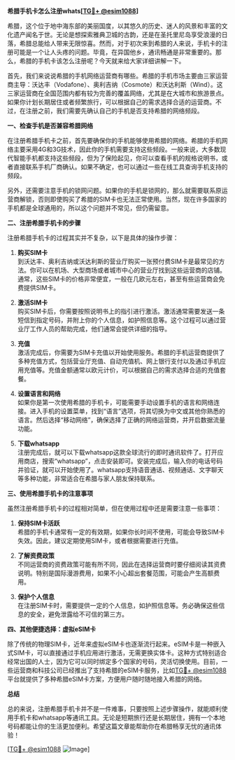 **希腊手机卡怎么注册whats[[TG💪+ @esim1088](https://t.me/s/esim1088)]**

希腊，这个位于地中海东部的美丽国度，以其悠久的历史、迷人的风景和丰富的文化遗产闻名于世。无论是想探索雅典卫城的古韵，还是在圣托里尼岛享受浪漫的日落，希腊总能给人带来无限惊喜。然而，对于初次来到希腊的人来说，手机卡的注册可能是一个让人头疼的问题。毕竟，在异国他乡，通讯畅通是非常重要的。那么，希腊的手机卡该怎么注册呢？今天就来给大家详细讲解一下。

首先，我们来说说希腊的手机网络运营商有哪些。希腊的手机市场主要由三家运营商主导：沃达丰（Vodafone）、奥利吉纳（Cosmote）和沃达利斯（Wind）。这三家运营商在全国范围内都有较为完善的覆盖网络，尤其是在大城市和旅游景点。如果你计划长期居住或者频繁旅行，可以根据自己的需求选择合适的运营商。不过，在注册之前，我们需要先确认自己的手机是否支持希腊的网络频段。

**一、检查手机是否兼容希腊网络**

在注册希腊手机卡之前，首先要确保你的手机能够使用希腊的网络。希腊的手机网络主要采用4G和3G技术，因此你的手机需要支持这些频段。一般来说，大多数现代智能手机都支持这些频段，但为了保险起见，你可以查看手机的规格说明书，或者直接联系手机厂商确认。如果不确定，也可以通过一些在线工具查询手机支持的频段。

另外，还需要注意手机的锁网问题。如果你的手机是锁网的，那么就需要联系原运营商解锁，否则即使购买了希腊的SIM卡也无法正常使用。当然，现在许多国家的手机都是全球通用的，所以这个问题并不常见，但仍需留意。

**二、注册希腊手机卡的步骤**

注册希腊手机卡的过程其实并不复杂，以下是具体的操作步骤：

1. **购买SIM卡**  
   到沃达丰、奥利吉纳或沃达利斯的营业厅购买一张预付费SIM卡是最常见的方法。你可以在机场、大型商场或者城市中心的营业厅找到这些运营商的店铺。通常，这些SIM卡的价格非常便宜，一般在几欧元左右，甚至有些运营商会免费提供SIM卡。

2. **激活SIM卡**  
   购买SIM卡后，你需要按照说明书上的指引进行激活。激活通常需要发送一条短信到指定号码，并附上你的个人信息，如护照信息等。这个过程可以通过营业厅工作人员的帮助完成，他们通常会提供详细的指导。

3. **充值**  
   激活完成后，你需要为SIM卡充值以开始使用服务。希腊的手机运营商提供了多种充值方式，包括营业厅充值、自动充值机、网上银行支付以及通过手机应用充值等。充值金额通常以欧元计价，可以根据自己的需求选择合适的充值套餐。

4. **设置语言和网络**  
   如果你是第一次使用希腊的手机卡，可能需要手动设置手机的语言和网络连接。进入手机的设置菜单，找到“语言”选项，将其切换为中文或其他你熟悉的语言。然后选择“移动网络”，确保选择了正确的网络运营商，并开启数据流量功能。

5. **下载whatsapp**  
   注册完成后，就可以下载whatsapp这款全球流行的即时通讯软件了。打开应用商店，搜索“whatsapp”，点击安装即可。安装完成后，输入你的电话号码并验证，就可以开始使用了。whatsapp支持语音通话、视频通话、文字聊天等多种功能，非常适合在希腊与家人朋友保持联系。

**三、使用希腊手机卡的注意事项**

虽然注册希腊手机卡的过程相对简单，但在使用过程中还是需要注意一些事项：

1. **保持SIM卡活跃**  
   希腊的手机卡通常有一定的有效期，如果你长时间不使用，可能会导致SIM卡失效。因此，建议定期使用SIM卡，或者根据需要进行充值。

2. **了解资费政策**  
   不同运营商的资费政策可能有所不同，因此在选择运营商时要仔细阅读其资费说明。特别是国际漫游费用，如果不小心超出套餐范围，可能会产生高额费用。

3. **保护个人信息**  
   在注册SIM卡时，需要提供一定的个人信息，如护照信息等。务必确保这些信息的安全，避免泄露给不可信的第三方。

**四、其他便捷选择：虚拟eSIM卡**

除了传统的物理SIM卡，近年来虚拟eSIM卡也逐渐流行起来。eSIM卡是一种嵌入式SIM卡，可以直接通过手机应用进行激活，无需更换实体卡。这种方式特别适合经常出国的人士，因为它可以同时绑定多个国家的号码，灵活切换使用。目前，一些运营商和科技公司已经推出了支持希腊的eSIM卡服务，比如[TG💪+ @esim1088](https://t.me/s/esim1088)平台就提供了多种希腊eSIM卡方案，方便用户随时随地接入希腊的网络。

**总结**

总的来说，注册希腊手机卡并不是一件难事，只要按照上述步骤操作，就能顺利使用手机卡和whatsapp等通讯工具。无论是短期旅行还是长期居住，拥有一个本地号码都能让你的生活更加便利。希望这篇文章能帮助你在希腊畅享无忧的通讯体验！

[[TG💪+ @esim1088](https://t.me/s/esim1088) ![Image](https://i.postimg.cc/4NQfJmqS/Snipaste-2025-05-13-00-14-12.png)]